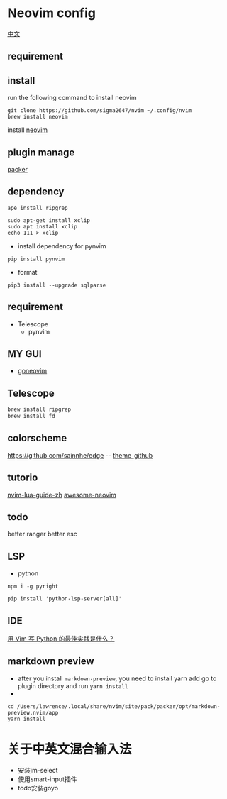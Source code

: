 # Neovim config

[中文](.README_ZH.md)
## requirement


## install 
run the following command to install neovim
``` shell
git clone https://github.com/sigma2647/nvim ~/.config/nvim
brew install neovim
```


install
[neovim](https://github.com/neovim/neovim)
## plugin manage
[packer](https://github.com/wbthomason/packer.nvim)


## dependency
``` shell
ape install ripgrep
```
``` shell
sudo apt-get install xclip
sudo apt install xclip
echo 111 > xclip
```
- install dependency for pynvim
```
pip install pynvim
```
- format

```
pip3 install --upgrade sqlparse
```

## requirement
- Telescope
    - pynvim

## MY GUI
- [goneovim](https://github.com/akiyosi/goneovim)

## Telescope
```bash
brew install ripgrep
brew install fd
```
## colorscheme
https://github.com/sainnhe/edge
-- [theme_github](https://github.com/rafi/awesome-vim-colorschemes)

## tutorio
[nvim-lua-guide-zh](https://github.com/glepnir/nvim-lua-guide-zh)
[awesome-neovim](https://github.com/rockerBOO/awesome-neovim)


## todo
better ranger
better esc


## LSP

- python
```
npm i -g pyright
```

```
pip install 'python-lsp-server[all]'
```
## IDE
[用 Vim 写 Python 的最佳实践是什么？](https://www.zhihu.com/question/19655689)





## markdown preview
- after you install `markdown-preview`, you need to install yarn add go to plugin directory and run `yarn install`
- 
``` shell
cd /Users/lawrence/.local/share/nvim/site/pack/packer/opt/markdown-preview.nvim/app
yarn install
```






# 关于中英文混合输入法
- 安装im-select
- 使用smart-input插件
- todo安装goyo

